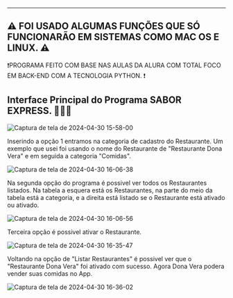 
--------------------------------------------------------
 ⚠️ FOI USADO ALGUMAS FUNÇÕES QUE SÓ FUNCIONARÃO EM SISTEMAS COMO MAC OS E LINUX. ⚠️
--------------------------------------------------------
                                                     
 ❗PROGRAMA FEITO COM BASE NAS AULAS DA ALURA COM TOTAL FOCO EM BACK-END COM A TECNOLOGIA PYTHON. ❗


Interface Principal do Programa SABOR EXPRESS. 🧑‍🍳🍝
---
![Captura de tela de 2024-04-30 15-58-00](https://github.com/gustardev/sabor-express/assets/155181870/b518572a-14d2-44da-a12e-ed73c0316668)

Inserindo a opção 1 entramos na categoria de cadastro do Restaurante. Um exemplo que usei foi usando o nome do Restaurante de "Restaurante Dona Vera" e em seguida a categoria "Comidas".

![Captura de tela de 2024-04-30 16-06-38](https://github.com/gustardev/sabor-express/assets/155181870/77d6ff87-1181-418f-adb6-aa9e0136f65d)

Na segunda opção do programa é possivel ver todos os Restaurantes listados. Na tabela a esquera está os Restaurantes, na parte do meio da tabela está a categoria,  e a direita está listado se o Restaurante está ativado ou ativado. 

![Captura de tela de 2024-04-30 16-06-56](https://github.com/gustardev/sabor-express/assets/155181870/4533d850-a714-46fc-b665-cd77cd252133)

Terceira opção é possivel ativar o Restaurante.

![Captura de tela de 2024-04-30 16-35-47](https://github.com/gustardev/sabor-express/assets/155181870/2e1c7451-1dda-4272-b6db-87119fe23e5c)


Voltando na opção de "Listar Restaurantes" é possivel ver que o "Restaurante Dona Vera" foi ativado com sucesso. Agora Dona Vera podera vender suas comidas no App.

![Captura de tela de 2024-04-30 16-36-02](https://github.com/gustardev/sabor-express/assets/155181870/51b8470e-a4ba-4447-ba4d-f6d1907a9032)
